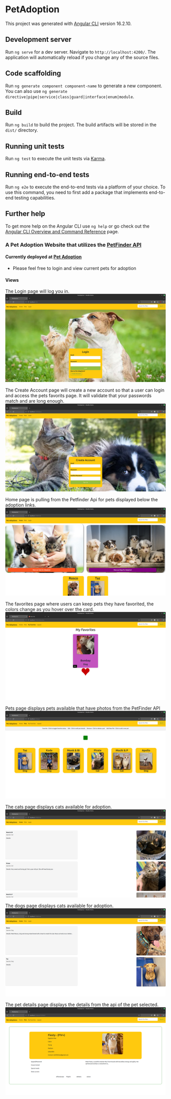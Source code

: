 # PetAdoption

This project was generated with [Angular CLI](https://github.com/angular/angular-cli) version 16.2.10.

## Development server

Run `ng serve` for a dev server. Navigate to `http://localhost:4200/`. The application will automatically reload if you change any of the source files.

## Code scaffolding

Run `ng generate component component-name` to generate a new component. You can also use `ng generate directive|pipe|service|class|guard|interface|enum|module`.

## Build

Run `ng build` to build the project. The build artifacts will be stored in the `dist/` directory.

## Running unit tests

Run `ng test` to execute the unit tests via [Karma](https://karma-runner.github.io).

## Running end-to-end tests

Run `ng e2e` to execute the end-to-end tests via a platform of your choice. To use this command, you need to first add a package that implements end-to-end testing capabilities.

## Further help

To get more help on the Angular CLI use `ng help` or go check out the [Angular CLI Overview and Command Reference](https://angular.io/cli) page.


### A Pet Adoption Website that utilizes the [PetFinder API](https://www.petfinder.com/developers/)

#### Currently deployed at [Pet Adoption](https://petadoption-9abd7.web.app/)

- Please feel free to login and view current pets for adoption

#### Views

  The Login page will log you in.
  ![Login Page](Login.png)

  The Create Account page will create a new account so that a user can login and access the pets favorits page. It will validate that your passwords match and 
  are long enough.
  ![Create Accounts Page cat and dog together](create_account.png)

  Home page is pulling from the Petfinder Api for pets displayed below the adoption links.
  ![Home page choose either cat or dog links or click on pets displayed for more information](Home.png)

  The favorites page where users can keep pets they have favorited, the colors change as you hover over the card.
  ![a picture of a dog with a heart under it](fav2.png)

  Pets page displays pets available that have photos from the PetFinder API
  ![Pets Page](pets.png)

  The cats page displays cats available for adoption.
  ![Cats Page](cats.png)

  The dogs page displays cats available for adoption.
  ![Dogs Page](dogs.png)

  The pet details page displays the details from the api of the pet selected.
  ![A Cat and cat details displayed](<pet details page.png>)
